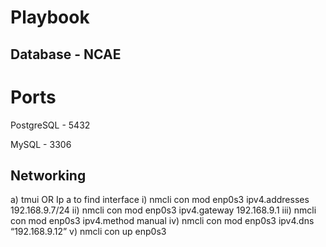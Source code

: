 # Playbook

## Database - NCAE 

# Ports

PostgreSQL - 5432 

MySQL - 3306

## Networking 

a) tmui OR
Ip a to find interface
i) nmcli con mod enp0s3 ipv4.addresses 192.168.9.7/24
ii) nmcli con mod enp0s3 ipv4.gateway 192.168.9.1
iii) nmcli con mod enp0s3 ipv4.method manual
iv) nmcli con mod enp0s3 ipv4.dns “192.168.9.12”
v) nmcli con up enp0s3
